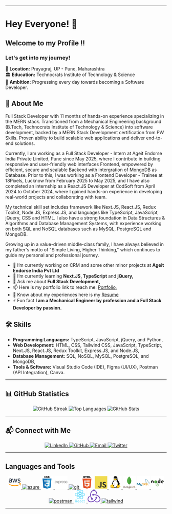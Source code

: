 
---

# Hey Everyone! 🌙

## Welcome to my Profile !!

### Let's get into my journey!

📍 **Location:** Prayagraj, UP - Pune, Maharashtra
<br/>
🏛️ **Education:**  Technocrats Institute of Technology & Science
<br/>
🚀 **Ambition:** Progressing every day towards becoming a Software Developer.


## 🚀 About Me

Full Stack Developer with 11 months of hands-on experience specializing in the MERN stack. Transitioned from a Mechanical Engineering background (B.Tech, Technocrats Institute of Technology & Science) into software development, backed by a MERN Stack Development certification from PW Skills. Proven ability to build scalable web applications and deliver end-to-end solutions.

Currently, I am working as a Full Stack Developer - Intern at Ageit Endorse India Private Limited, Pune since May 2025, where I contribute in building responsive and user-friendly web interfaces Frontend, empowered by efficient, secure and scalable Backend with intergration of MongoDB as Database. Prior to this, I was working as a Frontend Developer - Trainee at 18Pixels, Lucknow from February 2025 to May 2025, and I have also completed an internship as a React.JS Developer at CodSoft from April 2024 to October 2024, where I gained hands-on experience in developing real-world projects and collaborating with team.

My technical skill set includes framework like Next.JS, React.JS, Redux Toolkit, Node.JS, Express.JS, and languages like TypeScript, JavaScript, jQuery, CSS and HTML. I also have a strong foundation in Data Structures & Algorithms and Database Management Systems, with experience working on both SQL and NoSQL databases such as MySQL, PostgreSQL and MongoDB.

Growing up in a value-driven middle-class family, I have always believed in my father's motto of "Simple Living, Higher Thinking," which continues to guide my personal and professional journey.

- 🔭 I’m currently working on CRM and some other minor projects at **Ageit Endorse India Pvt Ltd**
- 🌱 I’m currently learning **Next.JS, TypeScript** and **jQuery,**
- 💬 Ask me about **Full Stack Development,**
- 📫 Here is my portfolio link to reach me: [Portfolio](https://portfolio-kartikey.vercel.app/),
- 📄 Know about my experiences here is my [Resume](https://drive.google.com/file/d/1ieXVy42HLM8gJtyZH6x728PktDQodkez/view?usp=sharing)
- ⚡ Fun fact **I am a Mechanical Engineer by profession and a Full Stack Developer by passion.**


## 🛠️ Skills

- **Programming Languages:** TypeScript, JavaScript, jQuery, and Python,
- **Web Development:** HTML, CSS, Tailwind CSS, JavaScript, TypeScript, Next.JS, React.JS, Redux Toolkit, Express.JS, and Node.JS, 
- **Database Management:** SQL, NoSQL, MySQL, PostgreSQL, and MongoDB,
- **Tools & Software:** Visual Studio Code (IDE), Figma (UI/UX), Postman (API Integration), Canva.

---

## 📊 GitHub Statistics

<p align="center">
  <img alt="GitHub Streak" height="180px" src="https://github-readme-streak-stats.herokuapp.com/?user=gkartikey05&theme=radical">
  <img alt="Top Languages" height="180px" src="https://github-readme-stats-eight-theta.vercel.app/api/top-langs/?username=gkartikey05&theme=radical&layout=compact&exclude_lang=java+r">
  <img alt="GitHub Stats" height="180px" src="https://github-readme-stats.vercel.app/api?username=gkartikey05&count_private=true&theme=radical&show_icons=true">
</p>

---

## 📬 Connect with Me

<p align="center">
  <a href="https://www.linkedin.com/in/gkartikey05">
    <img alt="LinkedIn" src="https://img.shields.io/badge/LinkedIn-0077B5?style=flat&logo=linkedin&logoColor=white" height="30">
  </a>
  <a href="https://github.com/gkartikey05">
    <img alt="GitHub" src="https://img.shields.io/badge/GitHub-181717?style=flat&logo=github&logoColor=white" height="30">
  </a>
   <a href="mailto:gkartikey05@gmail.com">
    <img alt="Email" src="https://img.shields.io/badge/Email-D14836?style=flat&logo=gmail&logoColor=white" height="30">
  </a>
  <a href="https://twitter.com/KartikeyGupta_">
    <img alt="Twitter" src="https://img.shields.io/badge/Twitter-1DA1F2?style=flat&logo=twitter&logoColor=white" height="30">
  </a>
</p>

---

## Languages and Tools

<p align="center"> <a href="https://aws.amazon.com" target="_blank" rel="noreferrer"> <img src="https://raw.githubusercontent.com/devicons/devicon/master/icons/amazonwebservices/amazonwebservices-original-wordmark.svg" alt="aws" width="40" height="40"/> </a> <a href="https://azure.microsoft.com/en-in/" target="_blank" rel="noreferrer"> <img src="https://www.vectorlogo.zone/logos/microsoft_azure/microsoft_azure-icon.svg" alt="azure" width="40" height="40"/> </a> <a href="https://www.w3schools.com/css/" target="_blank" rel="noreferrer"> <img src="https://raw.githubusercontent.com/devicons/devicon/master/icons/css3/css3-original-wordmark.svg" alt="css3" width="40" height="40"/> </a> <a href="https://expressjs.com" target="_blank" rel="noreferrer"> <img src="https://raw.githubusercontent.com/devicons/devicon/master/icons/express/express-original-wordmark.svg" alt="express" width="40" height="40"/> </a> <a href="https://git-scm.com/" target="_blank" rel="noreferrer"> <img src="https://www.vectorlogo.zone/logos/git-scm/git-scm-icon.svg" alt="git" width="40" height="40"/> </a> <a href="https://www.w3.org/html/" target="_blank" rel="noreferrer"> <img src="https://raw.githubusercontent.com/devicons/devicon/master/icons/html5/html5-original-wordmark.svg" alt="html5" width="40" height="40"/> </a> <a href="https://developer.mozilla.org/en-US/docs/Web/JavaScript" target="_blank" rel="noreferrer"> <img src="https://raw.githubusercontent.com/devicons/devicon/master/icons/javascript/javascript-original.svg" alt="javascript" width="40" height="40"/> </a> <a href="https://www.linux.org/" target="_blank" rel="noreferrer"> <img src="https://raw.githubusercontent.com/devicons/devicon/master/icons/linux/linux-original.svg" alt="linux" width="40" height="40"/> </a> <a href="https://www.mongodb.com/" target="_blank" rel="noreferrer"> <img src="https://raw.githubusercontent.com/devicons/devicon/master/icons/mongodb/mongodb-original-wordmark.svg" alt="mongodb" width="40" height="40"/> </a> <a href="https://www.mysql.com/" target="_blank" rel="noreferrer"> <img src="https://raw.githubusercontent.com/devicons/devicon/master/icons/mysql/mysql-original-wordmark.svg" alt="mysql" width="40" height="40"/> </a> <a href="https://nodejs.org" target="_blank" rel="noreferrer"> <img src="https://raw.githubusercontent.com/devicons/devicon/master/icons/nodejs/nodejs-original-wordmark.svg" alt="nodejs" width="40" height="40"/> </a> <a href="https://postman.com" target="_blank" rel="noreferrer"> <img src="https://www.vectorlogo.zone/logos/getpostman/getpostman-icon.svg" alt="postman" width="40" height="40"/> </a> <a href="https://reactjs.org/" target="_blank" rel="noreferrer"> <img src="https://raw.githubusercontent.com/devicons/devicon/master/icons/react/react-original-wordmark.svg" alt="react" width="40" height="40"/> </a> <a href="https://redux.js.org" target="_blank" rel="noreferrer"> <img src="https://raw.githubusercontent.com/devicons/devicon/master/icons/redux/redux-original.svg" alt="redux" width="40" height="40"/> </a> <a href="https://tailwindcss.com/" target="_blank" rel="noreferrer"> <img src="https://www.vectorlogo.zone/logos/tailwindcss/tailwindcss-icon.svg" alt="tailwind" width="40" height="40"/> </a> </p>

---
